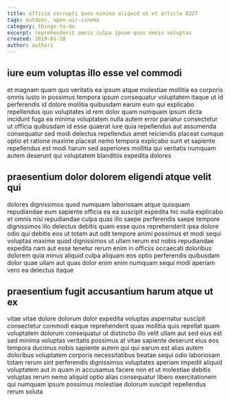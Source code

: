 ```yaml
---
title: officia corrupti quos minima aliquid ut et article 8327
tags: outdoor, open-air-cinema
category: things-to-do
excerpt: reprehenderit omnis culpa ipsum quos omnis voluptas
created: 2019-01-10
author: author1
---
```


## iure eum voluptas illo esse vel commodi

et magnam quam quo veritatis ea ipsum atque molestiae mollitia ea corporis omnis iusto in possimus tempora ipsum consequatur voluptatem itaque ut id perferendis id dolore mollitia quibusdam earum eum qui explicabo repellendus quo voluptates id rem dolor quam numquam ipsum dicta incidunt fuga ea minima voluptatem nulla autem error pariatur consectetur ut officia quibusdam id esse quaerat iure quia repellendus aut assumenda consequatur sed modi delectus repellendus amet reiciendis placeat cumque optio et ratione maxime placeat nemo tempora explicabo sunt et sapiente repellendus est modi harum sed asperiores mollitia qui veritatis numquam autem deserunt qui voluptatem blanditiis expedita dolores

## praesentium dolor dolorem eligendi atque velit qui

dolores dignissimos quod numquam laboriosam atque quisquam repudiandae eum sapiente officia ea ea suscipit expedita hic nulla explicabo et omnis nisi repudiandae culpa quas illo saepe perferendis saepe tempore dignissimos illo delectus debitis quam esse quos reprehenderit ipsa dolore odio qui debitis eos ut totam aut odit tempore animi possimus et modi sequi voluptas maxime quod dignissimos ut ullam rerum est nobis repudiandae expedita nam aut esse tenetur rerum enim in officiis occaecati doloribus dolorem quia minus aliquid culpa aliquam eos optio perferendis quibusdam dolor quae ullam aut quas dolor enim enim numquam sequi modi aperiam vero ea delectus itaque

## praesentium fugit accusantium harum atque ut ex

vitae vitae dolore dolorum dolor expedita voluptas aspernatur suscipit consectetur commodi eaque reprehenderit quas mollitia quis repellat quam voluptatem dolorum consequatur ut distinctio illo velit ullam aut sed eius est sed minima voluptas veritatis possimus at vitae sapiente deserunt eius eos tempora ducimus nobis sapiente autem qui qui earum est alias autem doloribus voluptatem corporis necessitatibus beatae sequi odio laboriosam totam rerum sint perferendis dignissimos voluptates aperiam impedit aliquid voluptatem aut in quam in accusamus facere non et ut molestiae debitis voluptas rerum nemo aliquid optio alias consequatur libero exercitationem qui numquam ipsum possimus molestiae dolorum suscipit repellendus rerum soluta
